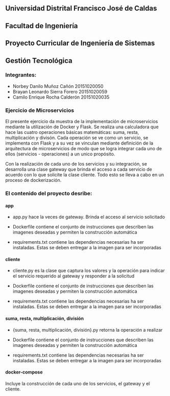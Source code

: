 ## Universidad Distrital Francisco José de Caldas
## Facultad de Ingeniería
## Proyecto Curricular de Ingeniería de Sistemas

## Gestión Tecnológica

### Integrantes:

* Norbey Danilo Muñoz Cañón       20151020050
* Brayan Leonardo Sierra Forero   20151020059
* Camilo Enrique Rocha Calderón   20151020035

### Ejercicio de Microservicios

El presente ejercicio da muestra de la implementación de microservicios mediante la utilización de Docker y Flask. Se realiza una calculadora que hace las cuatro operaciones básicas matemáticas: suma, resta, multiplicación y divisón. Cada operación se ve como un servicio, se implementa con Flask y a su vez se vinculan mediante definición de la arquitectura de microservicios de modo que se logra integrar cada uno de ellos (servicios - operaciones) a un unico propósito.

Con la realización de cada uno de los servicios y su integración, se desarrolla una clase gateway que brinda el acceso a cada servicio de acuerdo con lo que solicite la clase cliente. Todo esto se lleva a cabo en un proceso de dockerización. 

### El contenido del proyecto desribe:

#### app

* app.py hace la veces de gateway. Brinda el acceso al servicio solicitado

* Dockerfile contiene el conjunto de instrucciones que describen las imagenes deseadas y permiten la construcción automática

* requirements.txt contiene las dependencias necesarias ha ser instaladas. Estas se deben entregar a la imagen para ser incorporadas

#### cliente

* cliente.py es la clase que captura los valores y la operación para indicar el servicio requerido al gateway y responder a la solicitud

* Dockerfile contiene el conjunto de instrucciones que describen las imagenes deseadas y permiten la construcción automática

* requirements.txt contiene las dependencias necesarias ha ser instaladas. Estas se deben entregar a la imagen para ser incorporadas

#### suma, resta, multiplicación, división

* {suma, resta, multiplicación, división}.py retorna la operación a realizar

* Dockerfile contiene el conjunto de instrucciones que describen las imagenes deseadas y permiten la construcción automática

* requirements.txt contiene las dependencias necesarias ha ser instaladas. Estas se deben entregar a la imagen para ser incorporadas

#### docker-compose

Incluye la construcción de cada uno de los servicios, el gateway y el cliente. 

